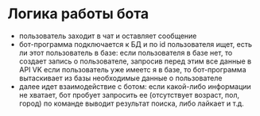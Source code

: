 # Логика работы бота

- пользователь заходит в чат и оставляет сообщение
- бот-программа подключается к БД и по id пользователя ищет, есть ли этот пользователь в базе:
	если пользователя в базе нет, то создает запись о пользователе, запросив перед этим все данные в API VK
	если пользователь уже имеетс я в базе, то бот-программа вытаскивает из базы необходимые данные о пользователе
- далее идет взаимодействие с ботом:
	если какой-либо информации не хватает, бот пробует запросить ее (отсутствует возраст, пол, город)
	по команде выводит результат поиска, либо лайкает и т.д.